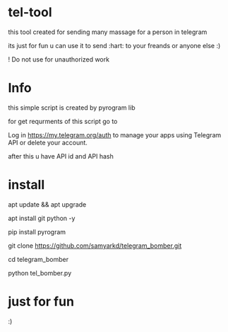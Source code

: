 # tel-tool

this tool created for sending many massage for a person in telegram 

its just for fun u can use it to send :hart: to your freands or anyone else :)

! Do not use for unauthorized work

# Info

this simple script is created by pyrogram lib

for get requrments of this script go to 


 Log in https://my.telegram.org/auth to manage your apps using Telegram API or delete your account. 
 
 after this u have API id and API hash
 
# install
apt update && apt upgrade

apt install git python -y

pip install pyrogram

git clone https://github.com/samyarkd/telegram_bomber.git

cd telegram_bomber

python tel_bomber.py

# just for fun

:)
